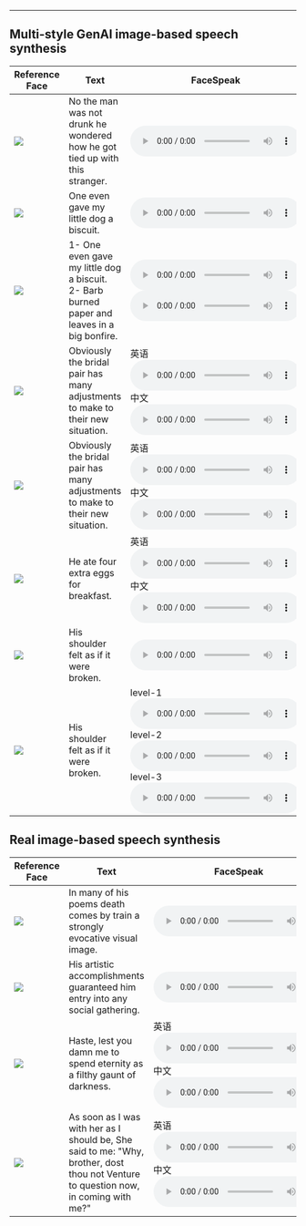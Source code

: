 ---
## Multi-style GenAI image-based speech synthesis

| <center> Reference Face </center> | <center> Text </center> | <center> FaceSpeak </center> |  <center> MM-TTS </center> |
| -----------     |  -----------    | -----------    | -----------     |
| ![](Resource/multi-style/fear1.jpg) | No the man was not drunk he wondered how he got tied up with this stranger. | <audio src="Resource/multi-style2/fear1.wav" controls preload></audio>  | <audio src="Resource/multi-style/fear1.wav" controls preload></audio> |
| ![](Resource/multi-style/happy1.jpg) | One even gave my little dog a biscuit. |  <audio src="Resource/multi-style2/happy1.wav" controls preload></audio>  |  <audio src="Resource/reference/happy1.wav" controls preload></audio>  |
| ![](Resource/multi-style/angry2.jpg) | 1- One even gave my little dog a biscuit.   2-  Barb burned paper and leaves in a big bonfire. | <audio src="Resource/multi-style2/angry4.wav" controls preload></audio> <audio src="Resource/multi-style2/angry5.wav" controls preload></audio> | <audio src="Resource/mead/mmtts/face_M007_disgusted_level_2_010.wav" controls preload></audio> |
| ![](Resource/multi-style/happy3.jpg) | Obviously the bridal pair has many adjustments to make to their new situation.| 英语 <audio src="Resource/multi-style2/happy2.wav" controls preload></audio> 中文 <audio src="Resource/multi-style2/happy3.wav" controls preload></audio>  |  <audio src="Resource/multi-style/happy3.wav" controls preload></audio>|
| ![](Resource/multi-style/sad4.jpg) | Obviously the bridal pair has many adjustments to make to their new situation. | 英语 <audio src="Resource/multi-style2/sad4.wav" controls preload></audio> 中文 <audio src="Resource/multi-style2/sad5.wav" controls preload></audio> | <audio src="Resource/multi-style/sad4.wav" controls preload></audio> |
| ![](Resource/multi-style/surprise1.jpg) | He ate four extra eggs for breakfast. | 英语 <audio src="Resource/multi-style2/surprised1.wav" controls preload></audio> 中文 <audio src="Resource/multi-style2/surprised2.wav" controls preload></audio> | <audio src="Resource/multi-style/surprise1.wav" controls preload></audio> |
| ![](Resource/multi-style/sad1.jpg) | His shoulder felt as if it were broken.| <audio src="Resource/multi-style2/sad1.wav" controls preload></audio> |<audio src="Resource/multi-style/sad1.wav" controls preload></audio> |
| ![](Resource/multi-style/angry1.jpg) | His shoulder felt as if it were broken. | level-1 <audio src="Resource/multi-style2/angry1.wav" controls preload></audio> level-2 <audio src="Resource/multi-style2/angry2.wav" controls preload></audio> level-3 <audio src="Resource/multi-style2/angry3.wav" controls preload></audio> |  <audio src="Resource/multi-style/angry1.wav" controls preload></audio>  |


## Real image-based speech synthesis

| <center> Reference Face </center> | <center> Text </center> | <center> FaceSpeak </center> | <center> MM-TTS </center> | <center> MM-StyleSpeech </center>|
| -----------     |  -----------     | -----------     |  -----------     |  -----------     |
|  ![](Resource/mead/face_M003_angry_level_3_019.jpg)  | In many of his poems death comes by train a strongly evocative visual image. | <audio src="Resource/multi-style2/angry.wav" controls preload></audio> | <audio src="Resource/mead/mmtts/face_M003_angry_level_3_019.wav" controls preload></audio>  | <audio src="Resource/mead/mmss/face_M003_angry_level_3_019.wav" controls preload></audio>  |
|  ![](Resource/mead/face_M003_happy_level_3_017.jpg)  | His artistic accomplishments guaranteed him entry into any social gathering. | <audio src="Resource/multi-style2/happy.wav" controls preload></audio> | <audio src="Resource/mead/mmtts/face_M003_happy_level_3_017.wav" controls preload></audio>  | <audio src="Resource/mead/mmss/face_M003_happy_level_3_017.wav" controls preload></audio>  |
|  ![](Resource/Oulu/P002_Disgust_1_1_011_1.jpeg)  | Haste, lest you damn me to spend eternity as a filthy gaunt of darkness. | 英语 <audio src="Resource/multi-style2/disgust1.wav" controls preload></audio> 中文 <audio src="Resource/multi-style2/disgust2.wav" controls preload></audio> | <audio src="Resource/Oulu/mmtts/face_P002_Disgust_011_W.wav" controls preload></audio> |  <audio src="Resource/Oulu/mmss/face_P002_Disgust_011_W.wav" controls preload></audio>  |
|  ![](Resource/Oulu/P046_Surprise_1_1_013_0.jpeg)  | As soon as I was with her as I should be, She said to me: "Why, brother, dost thou not Venture to question now, in coming with me?"  | 英语 <audio src="Resource/multi-style2/surprised3.wav" controls preload></audio> 中文 <audio src="Resource/multi-style2/surprised4.wav" controls preload></audio> | <audio src="Resource/Oulu/mmtts/face_P046_Surprise_013_M.wav" controls preload></audio> |  <audio src="Resource/Oulu/mmss/face_P046_Surprise_013_M.wav" controls preload></audio> |

